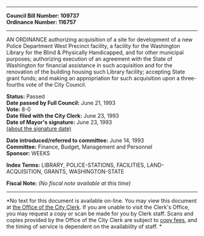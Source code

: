 * * * * *  
  
**Council Bill Number: [](#h0)[](#h2)109737**   
**Ordinance Number: 116757**  
  
* * * * *  
  
AN ORDINANCE authorizing acquisition of a site for development of a new Police Department West Precinct facility, a facility for the Washington Library for the Blind & Physically Handicapped, and for other municipal purposes; authorizing execution of an agreement with the State of Washington for financial assistance in such acquisition and for the renovation of the building housing such Library facility; accepting State grant funds; and making an appropriation for such acquisition upon a three-fourths vote of the City Council.  
  
**Status:** Passed   
**Date passed by Full Council:** June 21, 1993   
**Vote:** 8-0   
**Date filed with the City Clerk:** June 23, 1993   
**Date of Mayor's signature:** June 23, 1993   
[(about the signature date)](/~public/approvaldate.htm)   
  
  
**Date introduced/referred to committee:** June 14, 1993   
**Committee:** Finance, Budget, Management and Personnel   
**Sponsor:** WEEKS   
  
**Index Terms:** LIBRARY, POLICE-STATIONS, FACILITIES, LAND-ACQUISITION, GRANTS, WASHINGTON-STATE  
  
**Fiscal Note:** *(No fiscal note available at this time)*  
  
* * * * *  
  
*No text for this document is available on-line. You may view this document at [the Office of the City Clerk](http://www.seattle.gov/leg/clerk/contactUs.htm). If you are unable to visit the Clerk's Office, you may request a copy or scan be made for you by Clerk staff. Scans and copies provided by the Office of the City Clerk are subject to [copy fees](http://clerk.seattle.gov/~public/clerkfees.htm), and the timing of service is dependent on the availability of staff. *  
  
  
